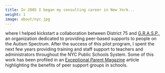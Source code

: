 ```yaml
---
title: In 2005 I began my consulting career in New York...
weight: 1
image: about/nyc.jpg
---
```

where I helped kickstart a collaboration between District 75 and [G.R.A.S.P.](http://www.grasp.org), an organization dedicated to providing peer-based supports to people on the Autism Spectrum. After the success of this pilot program, I spent the next few years providing training and staff support to teachers and administrators throughout the NYC Public Schools System. Some of this work has been profiled in an [Exceptional Parent Magazine](http://reader.mediawiremobile.com/epmagazine/issues/203090/viewer?page=21) article highlighting the benefits of peer support groups in schools.
